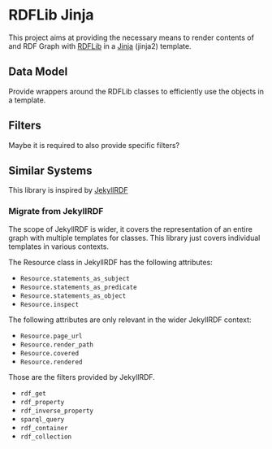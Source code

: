 # RDFLib Jinja

This project aims at providing the necessary means to render contents of and RDF Graph with [RDFLib](https://rdflib.readthedocs.io/) in a [Jinja](https://jinja.palletsprojects.com/en/3.0.x/) (jinja2) template.

## Data Model
Provide wrappers around the RDFLib classes to efficiently use the objects in a template.

## Filters
Maybe it is required to also provide specific filters?

## Similar Systems
This library is inspired by [JekyllRDF](https://github.com/AKSW/jekyll-rdf)

### Migrate from JekyllRDF

The scope of JekyllRDF is wider, it covers the representation of an entire graph with multiple templates for classes.
This library just covers individual templates in various contexts.

The Resource class in JekyllRDF has the following attributes:

- `Resource.statements_as_subject`
- `Resource.statements_as_predicate`
- `Resource.statements_as_object`
- `Resource.inspect`

The following attributes are only relevant in the wider JekyllRDF context:
- `Resource.page_url`
- `Resource.render_path`
- `Resource.covered`
- `Resource.rendered`

Those are the filters provided by JekyllRDF.

- `rdf_get`
- `rdf_property`
- `rdf_inverse_property`
- `sparql_query`
- `rdf_container`
- `rdf_collection`
